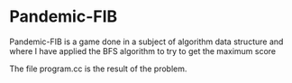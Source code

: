 # Pandemic-FIB
Pandemic-FIB is a game done in a subject of algorithm data structure and where I have applied the BFS algorithm to try to get the maximum score

The file program.cc is the result of the problem.
